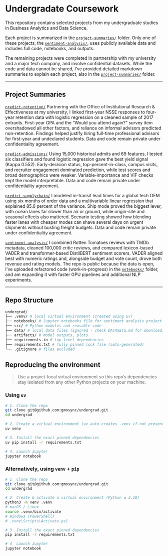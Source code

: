 # Undergradate Coursework

This repository contains selected projects from my undergraduate studies in Business Analytics and Data Science. 

Each project is summarized in the [`project-summaries/`](./project-summaries/) folder. Only one of these projects, the [`sentiment-analysis/`](./project-summaries/sentiment-analysis/), uses publicly available data and includes full code, notebooks, and outputs.

The remaining projects were completed in partnership with my university and a major tech company, and involve confidential datasets. While the code and data cannot be shared, I’ve provided detailed markdown summaries to explain each project, also in the [`project-summaries/`](./project-summaries/) folder.

---
## Project Summaries

[`predict-retention/`](./project-summaries/predict-retention/)
Partnering with the Office of Institutional Research & Effectiveness at my university, I linked first-year NSSE responses to four-year retention data with logistic regression on a cleaned sample of 2017 entrants. First-year GPA and the “Would you attend again?” survey item overshadowed all other factors, and reliance on informal advisors predicted non-retention. Findings helped justify hiring full-time professional advisors for first-year and undeclared students. Data and code remain private under confidentiality agreement.

[`predict-admissions/`](./project-summaries/predict-admissions/)
Using 15,000 historical admits and 69 features, I tested six classifiers and found logistic regression gave the best yield signal (Kappa 0.552). Early-decision status, top-percent-in-class, campus visits, and recruiter engagement dominated prediction, while test scores and broad demographics were weaker. Variable-importance and VIF checks kept the model interpretable. Data and code remain private under confidentiality agreement.

[`predict-supplychain/`](./project-summaries/predict-supplychain/)
I modeled in-transit lead times for a global tech OEM using six months of order data and a multivariable linear regression that explained 85.6 percent of the variance. Ship mode proved the biggest lever, with ocean lanes far slower than air or ground, while origin-site and seasonal effects also mattered. Scenario testing showed how blending faster lanes with cheaper modes can shave several days on urgent shipments without busting freight budgets. Data and code remain private under confidentiality agreement.

[`sentiment-analysis/`](./project-summaries/sentiment-analysis/)
I combined Rotten Tomatoes reviews with TMDb metadata, cleaned 100,000 critic reviews, and compared lexicon-based VADER and transformer-based DistilBERT sentiment scorers. VADER aligned best with numeric ratings and, alongside budget and vote count, drove both revenue and rating models. The repo is public because the data is open, I've uploaded refactored code (work-in-progress) in the [`notebooks/`](./notebooks/) folder, and am expanding it with faster GPU pipelines and additional NLP experiments.

---

## Repo Structure

```bash
undergrad/
├── .venv/ # local virtual environment (created using uv)
├── notebooks/ # Jupyter notebooks file for sentiment analysis project
├── src/ # Python modules and reusable code
├── data/ # local data files (ignored - check DATASETS.md for download)
├── artifacts/ # model outputs, plots
├── requirements.in # top-level dependencies
├── requirements.txt # fully pinned lock file (auto-generated)
└── .gitignore # files excluded
```

## Reproducing the environment

> Use a project-local virtual environment so this repo’s
> dependencies stay isolated from any other Python projects on your machine.

### Using `uv`

```bash
# 1. Clone the repo
git clone git@github.com:gmosync/undergrad.git
cd undergrad

# 2. Create a virtual environment (uv auto-creates .venv if not present)
uv venv

# 3. Install the exact pinned dependencies
uv pip install -r requirements.txt

# 4. Launch Jupyter
jupyter notebook
```
### Alternatively, using `venv` + `pip`

```bash
# 1  Clone the repo
git clone git@github.com:gmosync/undergrad.git
cd undergrad

# 2  Create & activate a virtual environment (Python ≥ 3.10)
python3 -m venv .venv
# macOS / Linux
source .venv/bin/activate
# Windows (PowerShell)
# .venv\Scripts\Activate.ps1

# 3  Install the exact pinned dependencies
pip install -r requirements.txt

# 4  Launch Jupyter
jupyter notebook
```